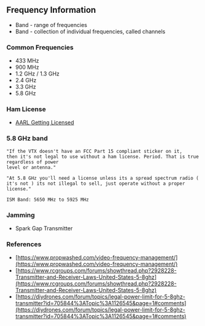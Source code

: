 
## Frequency Information

- Band - range of frequencies
- Band - collection of individual frequencies, called channels

### Common Frequencies

- 433 MHz
- 900 MHz
- 1.2 GHz / 1.3 GHz
- 2.4 GHz
- 3.3 GHz
- 5.8 GHz

### Ham License

- [AARL Getting Licensed](http://www.arrl.org/getting-licensed)


### 5.8 GHz band

```
"If the VTX doesn't have an FCC Part 15 compliant sticker on it,
then it's not legal to use without a ham license. Period. That is true regardless of power
level or antenna." 

"At 5.8 GHz you'll need a license unless its a spread spectrum radio ( it's not ) its not illegal to sell, just operate without a proper license."

ISM Band: 5650 MHz to 5925 MHz
```

### Jamming

- Spark Gap Transmitter

### References

- [https://www.propwashed.com/video-frequency-management/](https://www.propwashed.com/video-frequency-management/)
- [https://www.rcgroups.com/forums/showthread.php?2928228-Transmitter-and-Receiver-Laws-United-States-5-8ghz](https://www.rcgroups.com/forums/showthread.php?2928228-Transmitter-and-Receiver-Laws-United-States-5-8ghz)
- [https://diydrones.com/forum/topics/legal-power-limit-for-5-8ghz-transmitter?id=705844%3ATopic%3A1126545&page=1#comments](https://diydrones.com/forum/topics/legal-power-limit-for-5-8ghz-transmitter?id=705844%3ATopic%3A1126545&page=1#comments)
